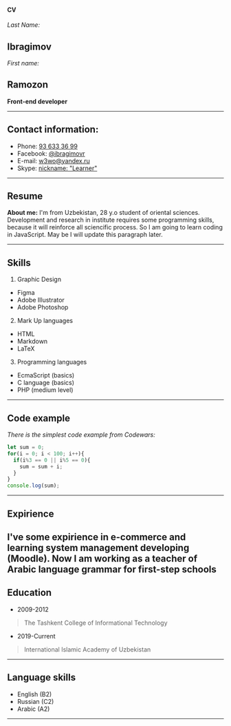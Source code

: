 #### CV
_Last Name:_
## Ibragimov  

_First name:_  
## Ramozon  

**Front-end developer**  


--------  

## Contact information:
- Phone: [93 633 36 99](+998936333699)
- Facebook: [@ibragimovr](fb.com/ibragimovr)
- E-mail: [w3wo@yandex.ru](www@yandex.ru)
- Skype: [nickname: "Learner"](https://join.skype.com/invite/h4FzyXhTGOr1)  
------  

## Resume
**About me:**
I'm from Uzbekistan, 28 y.o student of oriental sciences. Development and research in institute requires some programming skills, because it will reinforce all sciencific process. So I am going to learn coding in JavaScript. May be I will update this paragraph later.

----- 
## Skills
1. Graphic Design 
- Figma
- Adobe Illustrator
- Adobe Photoshop
2. Mark Up languages
- HTML
- Markdown
- LaTeX
3. Programming languages
- EcmaScript (basics)
- C language (basics)
- PHP (medium level)

------
## Code example
_There is the simplest code example from Codewars:_
```js
let sum = 0;
for(i = 0; i < 100; i++){
  if(i%3 == 0 || i%5 == 0){
    sum = sum + i;
  }
}
console.log(sum);
```
-------
## Expirience
I've some expirience in e-commerce and learning system management developing (Moodle). Now I am working as a teacher of Arabic language grammar for first-step schools
--------
## Education
- 2009-2012
> The Tashkent College of Informational Technology

- 2019-Current
> International Islamic Academy of Uzbekistan
------
## Language skills
 - English (B2)
 - Russian (C2)
 - Arabic (A2)
 ----------

 